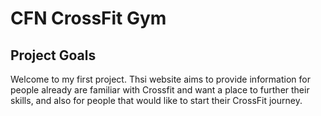 <h1>CFN CrossFit Gym</h1>
<h2>Project Goals</h2>
<p> Welcome to my first project. Thsi website aims to provide information for people already are familiar with Crossfit and want a place to further their skills, and also for people that would like to start their CrossFit journey.</p>
